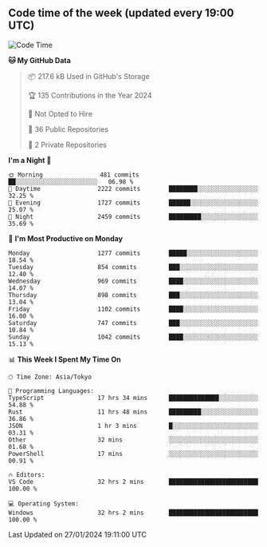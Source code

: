## Code time of the week (updated every 19:00 UTC)

<!--START_SECTION:waka-->
![Code Time](http://img.shields.io/badge/Code%20Time-2%2C589%20hrs%2043%20mins-blue)

**🐱 My GitHub Data** 

> 📦 217.6 kB Used in GitHub's Storage 
 > 
> 🏆 135 Contributions in the Year 2024
 > 
> 🚫 Not Opted to Hire
 > 
> 📜 36 Public Repositories 
 > 
> 🔑 2 Private Repositories 
 > 
**I'm a Night 🦉** 

```text
🌞 Morning                481 commits         ██░░░░░░░░░░░░░░░░░░░░░░░   06.98 % 
🌆 Daytime                2222 commits        ████████░░░░░░░░░░░░░░░░░   32.25 % 
🌃 Evening                1727 commits        ██████░░░░░░░░░░░░░░░░░░░   25.07 % 
🌙 Night                  2459 commits        █████████░░░░░░░░░░░░░░░░   35.69 % 
```
📅 **I'm Most Productive on Monday** 

```text
Monday                   1277 commits        █████░░░░░░░░░░░░░░░░░░░░   18.54 % 
Tuesday                  854 commits         ███░░░░░░░░░░░░░░░░░░░░░░   12.40 % 
Wednesday                969 commits         ████░░░░░░░░░░░░░░░░░░░░░   14.07 % 
Thursday                 898 commits         ███░░░░░░░░░░░░░░░░░░░░░░   13.04 % 
Friday                   1102 commits        ████░░░░░░░░░░░░░░░░░░░░░   16.00 % 
Saturday                 747 commits         ███░░░░░░░░░░░░░░░░░░░░░░   10.84 % 
Sunday                   1042 commits        ████░░░░░░░░░░░░░░░░░░░░░   15.13 % 
```


📊 **This Week I Spent My Time On** 

```text
🕑︎ Time Zone: Asia/Tokyo

💬 Programming Languages: 
TypeScript               17 hrs 34 mins      ██████████████░░░░░░░░░░░   54.88 % 
Rust                     11 hrs 48 mins      █████████░░░░░░░░░░░░░░░░   36.86 % 
JSON                     1 hr 3 mins         █░░░░░░░░░░░░░░░░░░░░░░░░   03.31 % 
Other                    32 mins             ░░░░░░░░░░░░░░░░░░░░░░░░░   01.68 % 
PowerShell               17 mins             ░░░░░░░░░░░░░░░░░░░░░░░░░   00.91 % 

🔥 Editors: 
VS Code                  32 hrs 2 mins       █████████████████████████   100.00 % 

💻 Operating System: 
Windows                  32 hrs 2 mins       █████████████████████████   100.00 % 
```


 Last Updated on 27/01/2024 19:11:00 UTC
<!--END_SECTION:waka-->